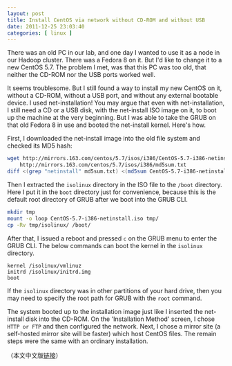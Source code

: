 ```yaml
---
layout: post
title: Install CentOS via network without CD-ROM and without USB
date: 2011-12-25 23:03:40
categories: [ linux ]
---
```


There was an old PC in our lab, and one day I wanted to use it as a node in our Hadoop cluster.
There was a Fedora 8 on it. But I'd like to change it to a new CentOS 5.7. The problem I met, was that this PC was too old,
that neither the CD-ROM nor the USB ports worked well.

<!-- more -->

It seems troublesome. But I still found a way to install my new CentOS on it, without a CD-ROM, without a USB port, and without any external bootable device.
I used net-installation!
You may argue that even with net-installation, I still need a CD or a USB disk, with the net-install ISO image on it, to boot up the machine at the very beginning.
But I was able to take the GRUB on that old Fedora 8 in use and booted the net-install kernel. Here's how.

First, I downloaded the net-install image into the old file system and checked its MD5 hash:

``` bash
wget http://mirrors.163.com/centos/5.7/isos/i386/CentOS-5.7-i386-netinstall.iso \
    http://mirrors.163.com/centos/5.7/isos/i386/md5sum.txt
diff <(grep "netinstall" md5sum.txt) <(md5sum CentOS-5.7-i386-netinstall.iso) && echo OK
```

Then I extracted the `isolinux` directory in the ISO file to the `/boot` directory.
Here I put it in the `boot` directory just for convenience,
because this is the default root directory of GRUB after we boot into the GRUB CLI.

``` bash
mkdir tmp
mount -o loop CentOS-5.7-i386-netinstall.iso tmp/
cp -Rv tmp/isolinux/ /boot/
```

After that, I issued a reboot and pressed `c` on the GRUB menu to enter the GRUB CLI. The below commands can boot the kernel in the `isolinux` directory.

``` text
kernel /isolinux/vmlinuz
initrd /isolinux/initrd.img
boot
```

If the `isolinux` directory was in other partitions of your hard drive, then you may need to specify the root path for GRUB with the `root` command.

The system booted up to the installation image just like I inserted the net-install disk into the CD-ROM.
On the 'Installation Method' screen, I chose `HTTP or FTP` and then configured the network.
Next, I chose a mirror site (a self-hosted mirror site will be faster) which host CentOS files. The remain steps were the same with an ordinary installation.

（本文中文版[链接][chinese]）

[chinese]:      /linux/2011/12/26/install-centos-via-network-without-cd-rom-and-without-usb-chs/

